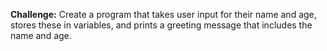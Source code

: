 **Challenge:** Create a program that takes user input for their name and age, stores these in variables, and prints a greeting message that includes the name and age.



